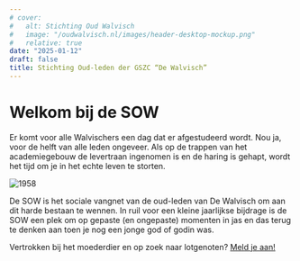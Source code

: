 ```yaml
---
# cover:
#   alt: Stichting Oud Walvisch
#   image: "/oudwalvisch.nl/images/header-desktop-mockup.png"
#   relative: true
date: "2025-01-12"
draft: false
title: Stichting Oud-leden der GSZC “De Walvisch”
---
```

# Welkom bij de SOW
Er komt voor alle Walvischers een dag dat er afgestudeerd wordt. Nou ja, voor de helft van alle leden ongeveer. Als op de trappen van het academiegebouw de levertraan ingenomen is en de haring is gehapt, wordt het tijd om je in het echte leven te storten.

![1958](/images/1958.png)

De SOW is het sociale vangnet van de oud-leden van De Walvisch om aan dit harde bestaan te wennen. In ruil voor een kleine jaarlijkse bijdrage is de SOW een plek om op gepaste (en ongepaste) momenten in jas en das terug te denken aan toen je nog een jonge god of godin was.

Vertrokken bij het moederdier en op zoek naar lotgenoten? [Meld je aan!](aanmelden/)

